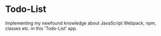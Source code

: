 # Todo-List
Implementing my newfound knowledge about JavaScript Webpack, npm, classes etc. in this 'Todo-List' app.